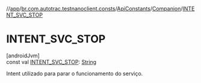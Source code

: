 //[app](../../../../index.md)/[br.com.autotrac.testnanoclient.consts](../../index.md)/[ApiConstants](../index.md)/[Companion](index.md)/[INTENT_SVC_STOP](-i-n-t-e-n-t_-s-v-c_-s-t-o-p.md)

# INTENT_SVC_STOP

[androidJvm]\
const val [INTENT_SVC_STOP](-i-n-t-e-n-t_-s-v-c_-s-t-o-p.md): [String](https://kotlinlang.org/api/latest/jvm/stdlib/kotlin/-string/index.html)

Intent utilizado para parar o funcionamento do serviço.
